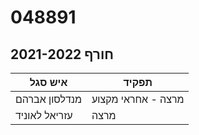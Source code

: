 # 048891

## חורף 2021-2022

| איש סגל | תפקיד |
| ---- | ---- |
| מנדלסון אברהם | מרצה - אחראי מקצוע |
| עזריאל לאוניד | מרצה |

